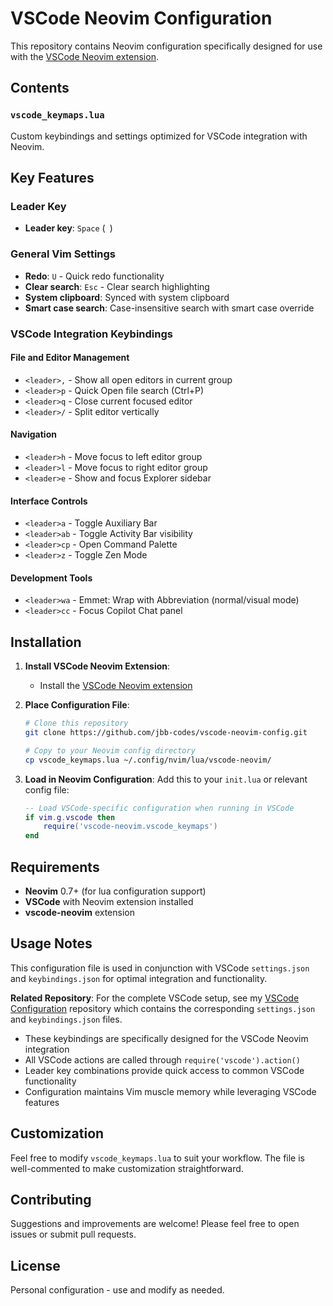 # VSCode Neovim Configuration

This repository contains Neovim configuration specifically designed for use with the [VSCode Neovim extension](https://github.com/vscode-neovim/vscode-neovim).

## Contents

### `vscode_keymaps.lua`
Custom keybindings and settings optimized for VSCode integration with Neovim.

## Key Features

### Leader Key
- **Leader key**: `Space` (` `)

### General Vim Settings
- **Redo**: `U` - Quick redo functionality
- **Clear search**: `Esc` - Clear search highlighting
- **System clipboard**: Synced with system clipboard
- **Smart case search**: Case-insensitive search with smart case override

### VSCode Integration Keybindings

#### File and Editor Management
- `<leader>,` - Show all open editors in current group
- `<leader>p` - Quick Open file search (Ctrl+P)
- `<leader>q` - Close current focused editor
- `<leader>/` - Split editor vertically

#### Navigation
- `<leader>h` - Move focus to left editor group
- `<leader>l` - Move focus to right editor group
- `<leader>e` - Show and focus Explorer sidebar

#### Interface Controls
- `<leader>a` - Toggle Auxiliary Bar
- `<leader>ab` - Toggle Activity Bar visibility
- `<leader>cp` - Open Command Palette
- `<leader>z` - Toggle Zen Mode

#### Development Tools
- `<leader>wa` - Emmet: Wrap with Abbreviation (normal/visual mode)
- `<leader>cc` - Focus Copilot Chat panel

## Installation

1. **Install VSCode Neovim Extension**:
   - Install the [VSCode Neovim extension](https://marketplace.visualstudio.com/items?itemName=asvetliakov.vscode-neovim)

2. **Place Configuration File**:
   ```bash
   # Clone this repository
   git clone https://github.com/jbb-codes/vscode-neovim-config.git
   
   # Copy to your Neovim config directory
   cp vscode_keymaps.lua ~/.config/nvim/lua/vscode-neovim/
   ```

3. **Load in Neovim Configuration**:
   Add this to your `init.lua` or relevant config file:
   ```lua
   -- Load VSCode-specific configuration when running in VSCode
   if vim.g.vscode then
       require('vscode-neovim.vscode_keymaps')
   end
   ```

## Requirements

- **Neovim** 0.7+ (for lua configuration support)
- **VSCode** with Neovim extension installed
- **vscode-neovim** extension

## Usage Notes

This configuration file is used in conjunction with VSCode `settings.json` and `keybindings.json` for optimal integration and functionality.

**Related Repository**: For the complete VSCode setup, see my [VSCode Configuration](https://github.com/jbb-codes/VSCode-config) repository which contains the corresponding `settings.json` and `keybindings.json` files.

- These keybindings are specifically designed for the VSCode Neovim integration
- All VSCode actions are called through `require('vscode').action()`
- Leader key combinations provide quick access to common VSCode functionality
- Configuration maintains Vim muscle memory while leveraging VSCode features

## Customization

Feel free to modify `vscode_keymaps.lua` to suit your workflow. The file is well-commented to make customization straightforward.

## Contributing

Suggestions and improvements are welcome! Please feel free to open issues or submit pull requests.

## License

Personal configuration - use and modify as needed.
